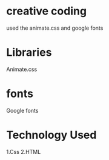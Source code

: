# creative coding
used the animate.css and google fonts 
# Libraries
Animate.css
#  fonts
Google fonts
# Technology Used
1.Css
2.HTML
